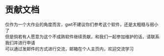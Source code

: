 # 贡献文档
仅作为一个大作业的角度而言，gwt不建议你们参考这个软件，还是太粗糙与弱小了  
但是倘若有人愿意为这个不成熟软件继续贡献，和我们一起参加维护的话，请联系我们并进行申请  
可以通过发邮件的方式进行交流，邮箱在个人主页内，欢迎交流学习  
